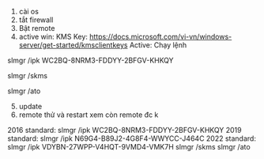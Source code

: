 1. cài os
2. tắt firewall
3. Bật remote
4. active win: KMS Key: https://docs.microsoft.com/vi-vn/windows-server/get-started/kmsclientkeys
Active: Chạy lệnh

slmgr /ipk  WC2BQ-8NRM3-FDDYY-2BFGV-KHKQY

slmgr /skms 

slmgr /ato

5. update
6. remote thử và restart xem còn remote đc k

2016 standard: slmgr /ipk WC2BQ-8NRM3-FDDYY-2BFGV-KHKQY
2019 standard: slmgr /ipk N69G4-B89J2-4G8F4-WWYCC-J464C
2022 standard: slmgr /ipk VDYBN-27WPP-V4HQT-9VMD4-VMK7H
slmgr /skms 
slmgr /ato
